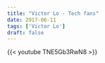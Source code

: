 ```yaml
---
title: "Victor Lo - Tech fans"
date: 2017-06-11
tags: ['Victor Lo']
draft: false
---
```

{{< youtube TNE5Gb3RwN8 >}}

